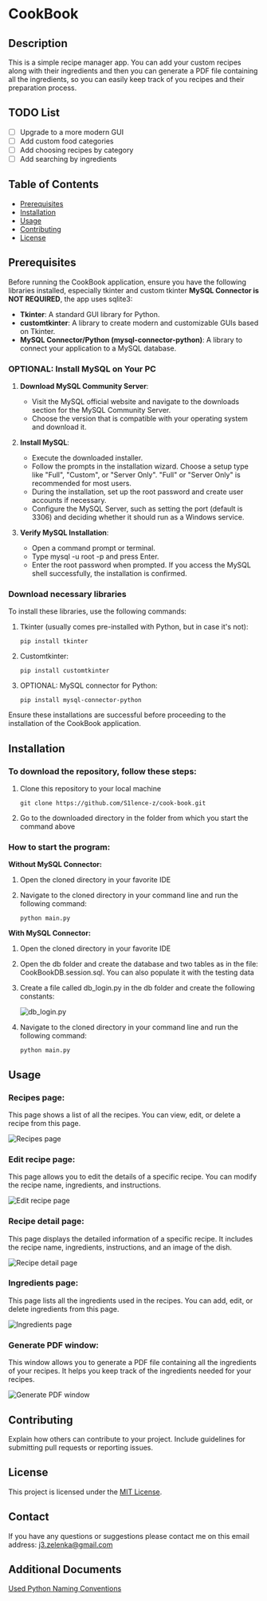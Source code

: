 # CookBook

## Description
This is a simple recipe manager app. You can add your custom recipes along with their ingredients and then you can generate a PDF file containing all the ingredients, so you can easily keep track of you recipes and their preparation process.

## TODO List
- [ ] Upgrade to a more modern GUI
- [ ] Add custom food categories
- [ ] Add choosing recipes by category
- [ ] Add searching by ingredients

## Table of Contents
- [Prerequisites](#prerequisites)
- [Installation](#installation)
- [Usage](#usage)
- [Contributing](#contributing)
- [License](#license)

## Prerequisites
Before running the CookBook application, ensure you have the following libraries installed, especially tkinter and custom tkinter **MySQL Connector is NOT REQUIRED**, the app uses sqlite3:

- **Tkinter**: A standard GUI library for Python.
- **customtkinter**: A library to create modern and customizable GUIs based on Tkinter.
- **MySQL Connector/Python (mysql-connector-python)**: A library to connect your application to a MySQL database.

### OPTIONAL: Install MySQL on Your PC
1. **Download MySQL Community Server**:

    - Visit the MySQL official website and navigate to the downloads section for the MySQL Community Server.
    - Choose the version that is compatible with your operating system and download it.

2. **Install MySQL**:

    - Execute the downloaded installer.
    - Follow the prompts in the installation wizard. Choose a setup type like "Full", "Custom", or "Server Only". "Full" or "Server Only" is recommended for most users.
    - During the installation, set up the root password and create user accounts if necessary.
    - Configure the MySQL Server, such as setting the port (default is 3306) and deciding whether it should run as a Windows service.

3. **Verify MySQL Installation**:

    - Open a command prompt or terminal.
    - Type mysql -u root -p and press Enter.
    - Enter the root password when prompted. If you access the MySQL shell successfully, the installation is confirmed.

### Download necessary libraries
To install these libraries, use the following commands:

1. Tkinter (usually comes pre-installed with Python, but in case it's not):
   ```
   pip install tkinter
   ```

2. Customtkinter:
    ```
    pip install customtkinter
    ```

3. OPTIONAL: MySQL connector for Python:
    ```
    pip install mysql-connector-python
    ```

Ensure these installations are successful before proceeding to the installation of the CookBook application.

## Installation
### To download the repository, follow these steps:

1. Clone this repository to your local machine
   ```
   git clone https://github.com/S1lence-z/cook-book.git
   ```

2. Go to the downloaded directory in the folder from which you start the command above

### How to start the program:

**Without MySQL Connector:**

1. Open the cloned directory in your favorite IDE

2. Navigate to the cloned directory in your command line and run the following command:
    ```
    python main.py
    ```


**With MySQL Connector:**

1. Open the cloned directory in your favorite IDE

2. Open the db folder and create the database and two tables as in the file: CookBookDB.session.sql. You can also populate it with the testing data

3. Create a file called db_login.py in the db folder and create the following constants:

    ![db_login.py](./docs/db_login_example.png)

4. Navigate to the cloned directory in your command line and run the following command:
    ```
    python main.py
    ```

## Usage
### Recipes page:
This page shows a list of all the recipes. You can view, edit, or delete a recipe from this page.

![Recipes page](./docs/recipes_page.png)

### Edit recipe page:
This page allows you to edit the details of a specific recipe. You can modify the recipe name, ingredients, and instructions.

![Edit recipe page](./docs/edit_recipe_page.png)

### Recipe detail page:
This page displays the detailed information of a specific recipe. It includes the recipe name, ingredients, instructions, and an image of the dish.

![Recipe detail page](./docs/recipe_detail_page.png)

### Ingredients page:
This page lists all the ingredients used in the recipes. You can add, edit, or delete ingredients from this page.

![Ingredients page](./docs/ingredients_page.png)

### Generate PDF window:
This window allows you to generate a PDF file containing all the ingredients of your recipes. It helps you keep track of the ingredients needed for your recipes.

![Generate PDF window](./docs/generate_pdf_window.png)

## Contributing
Explain how others can contribute to your project. Include guidelines for submitting pull requests or reporting issues.

## License
This project is licensed under the [MIT License](https://opensource.org/licenses/MIT).

## Contact
If you have any questions or suggestions please contact me on this email address:
j3.zelenka@gmail.com

## Additional Documents
[Used Python Naming Conventions](./docs/python_naming_conventions.md)
